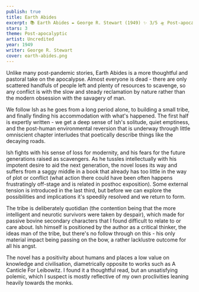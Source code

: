```yaml
---
publish: true
title: Earth Abides
excerpt: 📚 Earth Abides ✒️ George R. Stewart (1949) ✨ 3/5 🛸 Post-apocalyptic 🖌️ Uncredited
stars: 3
theme: Post-apocalyptic
artist: Uncredited
year: 1949
writer: George R. Stewart
cover: earth-abides.png
---
```

Unlike many post-pandemic stories, Earth Abides is a more thoughtful and pastoral take on the apocalypse. Almost everyone is dead - there are only scattered handfuls of people left and plenty of resources to scavenge, so any conflict is with the slow and steady reclamation by nature rather than the modern obsession with the savagery of man.  
  
We follow Ish as he goes from a long period alone, to building a small tribe, and finally finding his accommodation with what's happened. The first half is expertly written - we get a deep sense of Ish's solitude, quiet emptiness, and the post-human environmental reversion that is underway through little omniscient chapter interludes that poetically describe things like the decaying roads.  
  
Ish fights with his sense of loss for modernity, and his fears for the future generations raised as scavengers. As he tussles intellectually with his impotent desire to aid the next generation, the novel loses its way and suffers from a saggy middle in a book that already has too little in the way of plot or conflict (what action there could have been often happens frustratingly off-stage and is related in posthoc exposition). Some external tension is introduced in the last third, but before we can explore the possibilities and implications it's speedily resolved and we return to form.   
  
The tribe is deliberately quotidian (the contention being that the more intelligent and neurotic survivors were taken by despair), which made for passive bovine secondary characters that I found difficult to relate to or care about. Ish himself is positioned by the author as a critical thinker, the ideas man of the tribe, but there's no follow through on this - his only material impact being passing on the bow, a rather lacklustre outcome for all his angst.  
  
The novel has a positivity about humans and places a low value on knowledge and civilisation, diametrically opposite to works such as A Canticle For Leibowitz. I found it a thoughtful read, but an unsatisfying polemic, which I suspect is mostly reflective of my own proclivities leaning heavily towards the monks.